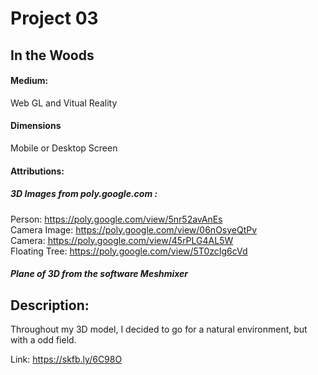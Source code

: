 # Project 03 <br>
## In the Woods <br>
#### Medium:
Web GL and Vitual Reality <br>
#### Dimensions <br>
Mobile or Desktop Screen<br>
#### Attributions: <br>
##### 3D Images from poly.google.com :<br>
Person: https://poly.google.com/view/5nr52avAnEs <br>
Camera Image: https://poly.google.com/view/06nOsyeQtPv <br>
Camera: https://poly.google.com/view/45rPLG4AL5W <br>
Floating Tree: https://poly.google.com/view/5T0zcIg6cVd <br>
##### Plane of 3D from the software Meshmixer <br>

## Description: <br> 
Throughout my 3D model, I decided to go for a natural environment, but with a odd field.

Link: https://skfb.ly/6C98O
